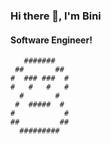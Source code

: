 ### Hi there 👋, I'm Bini
#### Software Engineer!

       #######
     ##       ##
    #  ### ###  #
    #   #   #   #
      #       #
     #  #####  #
    #           #
    ##         ##
      #########
<!---
I'm Jaleta Kebede from Adama Ethiopia, and I'm a Software Engineer at ASTU. I really enjoy learning new things, as well as collaborating on Open-source Projects. You can check out my LinkedIn at www.linkedin.com/in/biniam0 and my leetcode at https://leetcode.com/u/bini_yam0/

Skills: Python Programmer

- 🔭 I’m currently working on my Skills
- 👯 I’m looking forward to collaborate on Open Source Project 
- 🌱 I’m currently learning Python and Django 
- 💬 Ask me about Python 
- 📫 How to reach me: jaletakebede@gmail.com 
- ⚡ Fun fact: Grinder 


[<img src='https://cdn.jsdelivr.net/npm/simple-icons@3.0.1/icons/github.svg' alt='github' height='40'>](https://github.com/github.com/biniam0)  [<img src='https://cdn.jsdelivr.net/npm/simple-icons@3.0.1/icons/linkedin.svg' alt='linkedin' height='40'>](https://www.linkedin.com/in/www.linkedin.com/in/biniam0/)  [<img src='https://cdn.jsdelivr.net/npm/simple-icons@3.0.1/icons/leetcode.svg' alt='leetcode' height='40'>](https://leetcode.com/u/bini_yam0/)  [<img src='https://cdn.jsdelivr.net/npm/simple-icons@3.0.1/icons/codeforces.svg' alt='codeforces' height='40'>](https://codeforces.com/profile/bini_yam0)  



[![Anurag's GitHub stats](https://github-readme-stats.vercel.app/api?username=biniam0)](https://github.com/anuraghazra/github-readme-stats) --->


<!---
biniam0/biniam0 is a ✨ special ✨ repository because its `README.md` (this file) appears on your GitHub profile.
You can click the Preview link to take a look at your changes.
--->
